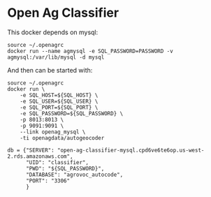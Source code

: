 Open Ag Classifier
==================

This docker depends on mysql:

    source ~/.openagrc
    docker run --name agmysql -e SQL_PASSWORD=PASSWORD -v agmysql:/var/lib/mysql -d mysql

And then can be started with:

    source ~/.openagrc
    docker run \
        -e SQL_HOST=${SQL_HOST} \
        -e SQL_USER=${SQL_USER} \
        -e SQL_PORT=${SQL_PORT} \
        -e SQL_PASSWORD=${SQL_PASSWORD} \
        -p 8013:8013 \
        -p 9091:9091 \
        --link openag_mysql \
        -ti openagdata/autogeocoder

```
db = {"SERVER": "open-ag-classifier-mysql.cpd6ve6te6op.us-west-2.rds.amazonaws.com",
      "UID": "classifier",
      "PWD": "${SQL_PASSWORD}",
      "DATABASE": "agrovoc_autocode",
      "PORT": "3306"
      }
```

